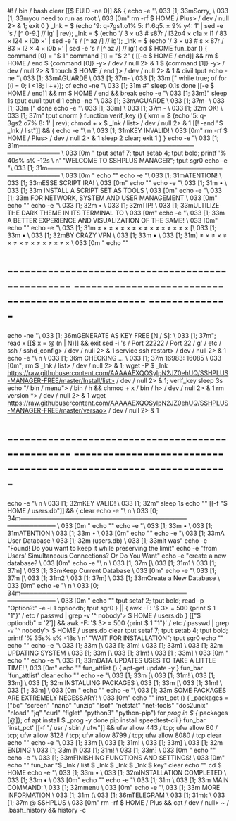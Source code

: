 #! / bin / bash
clear
[[$ EUID -ne 0]] && {
echo -e "\ 033 [1; 33mSorry, \ 033 [1; 33myou need to run as root \ 033 [0m"
rm -rf $ HOME / Plus> / dev / null 2> & 1; exit 0
}
_lnk = $ (echo '9: q-7gs1.o1% 5: f1.6q5. × 9% y4: 1' | sed -e 's / [^ 0-9.] // ig' | rev); _Ink = $ (echo '/ 3 × u3 # s87r / l32o4 × c1a × l1 / 83 × l24 × i0b ×' | sed -e 's / [^ az /] // ig'); _1nk = $ (echo '/ 3 × u3 # s × 87r / 83 × l2 × 4 × i0b ×' | sed -e 's / [^ az /] // ig')
cd $ HOME
fun_bar () {
command [0] = "$ 1"
command [1] = "$ 2"
 (
[[-e $ HOME / end]] && rm $ HOME / end
$ {command [0]} -y> / dev / null 2> & 1
$ {command [1]} -y> / dev / null 2> & 1
touch $ HOME / end
 )> / dev / null 2> & 1 &
 civil tput
echo -ne "\ 033 [1; 33mAGUARDE \ 033 [1; 37m- \ 033 [1; 33m ["
while true; of
   for ((i = 0; i <18; i ++)); of
   echo -ne "\ 033 [1; 31m #"
   sleep 0.1s
   done
   [[-e $ HOME / end]] && rm $ HOME / end && break
   echo -e "\ 033 [1; 33m]"
   sleep 1s
   tput cuu1
   tput dl1
   echo -ne "\ 033 [1; 33mAGUARDE \ 033 [1; 37m- \ 033 [1; 33m ["
done
echo -e "\ 033 [1; 33m] \ 033 [1; 37m - \ 033 [1; 32m OK! \ 033 [1; 37m"
tput cnorm
}
function verif_key () {
krm = $ (echo '5: q-3gs2.o7% 8: 1' | rev); chmod + x $ _Ink / list> / dev / null 2> & 1
[[! -and "$ _Ink / list"]] && {
  echo -e "\ n \ 033 [1; 31mKEY INVALID! \ 033 [0m"
  rm -rf $ HOME / Plus> / dev / null 2> & 1
  sleep 2
  clear; exit 1
}
}
echo -e "\ 033 [1; 31m════════════════════════════════════════ ════════════ \ 033 [0m "
tput setaf 7; tput setab 4; tput bold; printf '% 40s% s% -12s \ n' "WELCOME TO SSHPLUS MANAGER"; tput sgr0
echo -e "\ 033 [1; 31m════════════════════════════════════════ ════════════ \ 033 [0m "
echo ""
echo -e "\ 033 [1; 31mATENTION! \ 033 [1; 33mESSE SCRIPT IRA! \ 033 [0m"
echo ""
echo -e "\ 033 [1; 31m • \ 033 [1; 33m INSTALL A SCRIPT SET AS TOOLS \ 033 [0m" 
echo -e "\ 033 [1; 33m FOR NETWORK, SYSTEM AND USER MANAGEMENT \ 033 [0m"
echo ""
echo -e "\ 033 [1; 32m • \ 033 [1; 32mTIP! \ 033 [1; 33mULTILIZE THE DARK THEME IN ITS TERMINAL TO \ 033 [0m"
echo -e "\ 033 [1; 33m A BETTER EXPERIENCE AND VISUALIZATION OF THE SAME! \ 033 [0m"
echo ""
echo -e "\ 033 [1; 31m ≠ × ≠ × ≠ × ≠ × ≠ × ≠ × ≠ × ≠ × [\ 033 [1; 33m • \ 033 [1; 32mBY CRAZY VPN \ 033 [1; 33m • \ 033 [1; 31m] ≠ × ≠ × ≠ × ≠ × ≠ × ≠ × ≠ × ≠ × \ 033 [0m "
echo ""
# ------------------------------------------------- -------------------------------------------------- --------------
echo -ne "\ 033 [1; 36mGENERATE AS KEY FREE [N / S]: \ 033 [1; 37m"; read x
[[$ x = @ (n | N)]] && exit
sed -i 's / Port 22222 / Port 22 / g' / etc / ssh / sshd_config> / dev / null 2> & 1
service ssh restart> / dev / null 2> & 1
echo -e "\ n \ 033 [1; 36m CHECKING ... \ 033 [1; 37m 16983: 16085 \ 033 [0m"; rm $ _Ink / list> / dev / null 2> & 1; wget -P $ _Ink https://raw.githubusercontent.com/AAAAAEXQOSyIpN2JZ0ehUQ/SSHPLUS-MANAGER-FREE/master/Install/list> / dev / null 2> & 1; verif_key
sleep 3s
echo "/ bin / menu"> / bin / h && chmod + x / bin / h> / dev / null 2> & 1
rm version *> / dev / null 2> & 1
wget https://raw.githubusercontent.com/AAAAAEXQOSyIpN2JZ0ehUQ/SSHPLUS-MANAGER-FREE/master/versao> / dev / null 2> & 1
# ------------------------------------------------- -------------------------------------------------- --------------
echo -e "\ n \ 033 [1; 32mKEY VALID! \ 033 [1; 32m"
sleep 1s
echo ""
[[-f "$ HOME / users.db"]] && {
    clear
    echo -e "\ n \ 033 [0; 34m══════════════════════════════════════ ═══════════ \ 033 [0m "
    echo ""
	echo -e "\ 033 [1; 33m • \ 033 [1; 31mATENTION \ 033 [1; 33m • \ 033 [0m"
	echo ""
    echo -e "\ 033 [1; 33mA User Database \ 033 [1; 32m (users.db) \ 033 [1; 33mIt was" 
    echo -e "Found! Do you want to keep it while preserving the limit"
	echo -e "from Users' Simultaneous Connections? Or Do You Want"
    echo -e "create a new database? \ 033 [0m"
	echo -e "\ n \ 033 [1; 37m [\ 033 [1; 31m1 \ 033 [1; 37m] \ 033 [1; 33mKeep Current Database \ 033 [0m"
	echo -e "\ 033 [1; 37m [\ 033 [1; 31m2 \ 033 [1; 37m] \ 033 [1; 33mCreate a New Database \ 033 [0m"
	echo -e "\ n \ 033 [0; 34m══════════════════════════════════════ ═══════════ \ 033 [0m "
    echo ""
	tput setaf 2; tput bold; read -p "Option?:" -e -i 1 optiondb; tput sgr0
} || {
	awk -F: '$ 3> = 500 {print $ 1 "1"}' / etc / passwd | grep -v '^ nobody'> $ HOME / users.db
}
[["$ optiondb" = '2']] && awk -F: '$ 3> = 500 {print $ 1 "1"}' / etc / passwd | grep -v '^ nobody'> $ HOME / users.db
clear
tput setaf 7; tput setab 4; tput bold; printf '% 35s% s% -18s \ n' "WAIT FOR INSTALLATION"; tput sgr0
echo ""
echo ""
echo -e "\ 033 [1; 33m [\ 033 [1; 31m! \ 033 [1; 33m] \ 033 [1; 32m UPDATING SYSTEM \ 033 [1; 33m [\ 033 [1; 31m! \ 033 [1 ; 33m] \ 033 [0m "
echo ""
echo -e "\ 033 [1; 33mDATA UPDATES USES TO TAKE A LITTLE TIME! \ 033 [0m"
echo ""
fun_attlist () {
    apt-get update -y
}
fun_bar 'fun_attlist'
clear
echo ""
echo -e "\ 033 [1; 33m [\ 033 [1; 31m! \ 033 [1; 33m] \ 033 [1; 32m INSTALLING PACKAGES \ 033 [1; 33m [\ 033 [1; 31m! \ 033 [1 ; 33m] \ 033 [0m "
echo ""
echo -e "\ 033 [1; 33m SOME PACKAGES ARE EXTREMELY NECESSARY! \ 033 [0m"
echo ""
inst_pct () {
_packages = ("bc" "screen" "nano" "unzip" "lsof" "netstat" "net-tools" "dos2unix" "nload" "jq" "curl" "figlet" "python3" "python-pip")
for _prog in $ {_ packages [@]}; of
    apt install $ _prog -y
done
pip install speedtest-cli
}
fun_bar 'inst_pct'
[[-f "/ usr / sbin / ufw"]] && ufw allow 443 / tcp; ufw allow 80 / tcp; ufw allow 3128 / tcp; ufw allow 8799 / tcp; ufw allow 8080 / tcp
clear
echo ""
echo -e "\ 033 [1; 33m [\ 033 [1; 31m! \ 033 [1; 33m] \ 033 [1; 32m ENDING \ 033 [1; 33m [\ 033 [1; 31m! \ 033 [1; 33m] \ 033 [0m "
echo ""
echo -e "\ 033 [1; 33mFINISHING FUNCTIONS AND SETTINGS! \ 033 [0m"
echo ""
fun_bar "$ _Ink / list $ _lnk $ _Ink $ _1nk $ key"
clear
echo ""
cd $ HOME
echo -e "\ 033 [1; 33m • \ 033 [1; 32mINSTALLATION COMPLETED \ 033 [1; 33m • \ 033 [0m"
echo ""
echo -e "\ 033 [1; 31m \ 033 [1; 33m MAIN COMMAND: \ 033 [1; 32mmenu \ 033 [0m"
echo -e "\ 033 [1; 33m MORE INFORMATION \ 033 [1; 31m (\ 033 [1; 36mTELEGRAM \ 033 [1; 31m): \ 033 [1; 37m @ SSHPLUS \ 033 [0m"
rm -rf $ HOME / Plus && cat / dev / null> ~ / .bash_history && history -c
